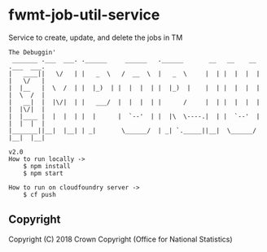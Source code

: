 # fwmt-job-util-service
Service to create, update, and delete the jobs in TM

```
The Debuggin'
 _______ .___  ___. .______     ______   .______       __   __    __  .___  ___. 
|   ____||   \/   | |   _  \   /  __  \  |   _  \     |  | |  |  |  | |   \/   | 
|  |__   |  \  /  | |  |_)  | |  |  |  | |  |_)  |    |  | |  |  |  | |  \  /  | 
|   __|  |  |\/|  | |   ___/  |  |  |  | |      /     |  | |  |  |  | |  |\/|  | 
|  |____ |  |  |  | |  |      |  `--'  | |  |\  \----.|  | |  `--'  | |  |  |  | 
|_______||__|  |__| | _|       \______/  | _| `._____||__|  \______/  |__|  |__|
                                                                            v2.0
How to run locally -> 
    $ npm install
    $ npm start

How to run on cloudfoundry server -> 
    $ cf push
```
## Copyright
Copyright (C) 2018 Crown Copyright (Office for National Statistics)
